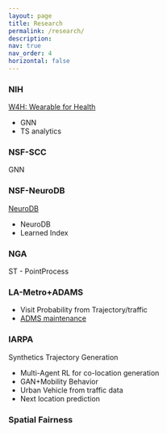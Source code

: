 ```yaml
---
layout: page
title: Research
permalink: /research/
description: 
nav: true
nav_order: 4
horizontal: false
---
```

### NIH
[W4H: Wearable for Health](https://usc-infolab.github.io/projects/5_project/)
- GNN
- TS analytics

### NSF-SCC
GNN

### NSF-NeuroDB
[NeuroDB](https://imsc.usc.edu/neurodb/)
- NeuroDB
- Learned Index

### NGA
ST - PointProcess

### LA-Metro+ADAMS
- Visit Probability from Trajectory/traffic 
- [ADMS maintenance](https://usc-infolab.github.io/projects/6_project/)

### IARPA
Synthetics Trajectory Generation
- Multi-Agent RL for co-location generation
- GAN+Mobility Behavior
- Urban Vehicle from traffic data
- Next location prediction

### Spatial Fairness
